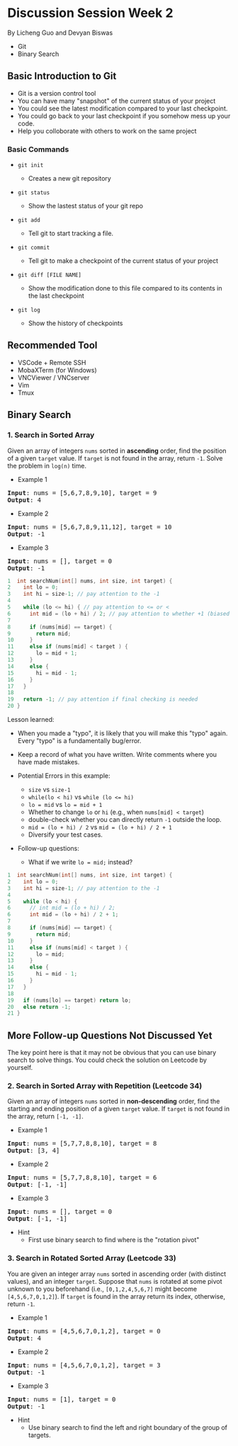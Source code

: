 # Discussion Session Week 2
By Licheng Guo and Devyan Biswas

- Git
- Binary Search

## Basic Introduction to Git

- Git is a version control tool
- You can have many "snapshot" of the current status of your project
- You could see the latest modification compared to your last checkpoint.
- You could go back to your last checkpoint if you somehow mess up your code.
- Help you colloborate with others to work on the same project

### Basic Commands

- `git init` 
  - Creates a new git repository

- `git status`
  - Show the lastest status of your git repo

- `git add`
  - Tell git to start tracking a file.

- `git commit`
  - Tell git to make a checkpoint of the current status of your project

- `git diff [FILE NAME]`
  - Show the modification done to this file compared to its contents in the last checkpoint

- `git log`
  - Show the history of checkpoints

## Recommended Tool
- VSCode + Remote SSH
- MobaXTerm (for Windows)
- VNCViewer / VNCserver
- Vim
- Tmux 

## Binary Search

### 1. Search in Sorted Array

Given an array of integers `nums` sorted in **ascending** order, find the position of a given `target` value. If `target` is not found in the array, return `-1`. Solve the problem in `log(n)` time.

- Example 1
<pre>
<b>Input</b>: nums = [5,6,7,8,9,10], target = 9
<b>Output</b>: 4
</pre>

- Example 2
<pre>
<b>Input</b>: nums = [5,6,7,8,9,11,12], target = 10
<b>Output</b>: -1
</pre>

- Example 3
<pre>
<b>Input</b>: nums = [], target = 0
<b>Output</b>: -1
</pre>

```c++
1  int searchNum(int[] nums, int size, int target) {
2    int lo = 0;
3    int hi = size-1; // pay attention to the -1
4  
5    while (lo <= hi) { // pay attention to <= or <
6      int mid = (lo + hi) / 2; // pay attention to whether +1 (biased to the floor side or the ceiling side)
7  
8      if (nums[mid] == target) { 
9        return mid;
10     }
11     else if (nums[mid] < target ) { 
12       lo = mid + 1;
13     }
14     else {
15       hi = mid - 1;
16     }
17   }
18    
19   return -1; // pay attention if final checking is needed
20 }
```

Lesson learned:

- When you made a "typo", it is likely that you will make this "typo" again. Every "typo" is a fundamentally bug/error.
- Keep a record of what you have written. Write comments where you have made mistakes.
- Potential Errors in this example:
  - `size` vs `size-1`
  - `while(lo < hi)` vs `while (lo <= hi)`
  - `lo = mid` vs `lo = mid + 1`
  - Whether to change `lo` or `hi` (e.g., when `nums[mid] < target`)
  - double-check whether you can directly return `-1` outside the loop.
  - `mid = (lo + hi) / 2` vs `mid = (lo + hi) / 2 + 1`
  - Diversify your test cases.

- Follow-up questions:
  - What if we write `lo = mid;` instead?

```c++
1  int searchNum(int[] nums, int size, int target) {
2    int lo = 0;
3    int hi = size-1; // pay attention to the -1
4  
5    while (lo < hi) { 
6      // int mid = (lo + hi) / 2;
6      int mid = (lo + hi) / 2 + 1;
7  
8      if (nums[mid] == target) { 
9        return mid;
10     }
11     else if (nums[mid] < target ) { 
12       lo = mid;
13     }
14     else {
15       hi = mid - 1;
16     }
17   }
18    
19   if (nums[lo] == target) return lo;
20   else return -1;
21 }
```

## More Follow-up Questions Not Discussed Yet

The key point here is that it may not be obvious that you can use binary search to solve things. You could check the solution on Leetcode by yourself.

### 2. Search in Sorted Array with Repetition (Leetcode 34)

Given an array of integers `nums` sorted in **non-descending** order, find the starting and ending position of a given `target` value. If `target` is not found in the array, return `[-1, -1]`.

- Example 1
<pre>
<b>Input</b>: nums = [5,7,7,8,8,10], target = 8
<b>Output</b>: [3, 4]
</pre>

- Example 2
<pre>
<b>Input</b>: nums = [5,7,7,8,8,10], target = 6
<b>Output</b>: [-1, -1]
</pre>

- Example 3
<pre>
<b>Input</b>: nums = [], target = 0
<b>Output</b>: [-1, -1]
</pre>

- Hint
  - First use binary search to find where is the "rotation pivot"

### 3. Search in Rotated Sorted Array (Leetcode 33)

You are given an integer array `nums` sorted in ascending order (with distinct values), and an integer `target`. Suppose that `nums` is rotated at some pivot unknown to you beforehand (i.e., `[0,1,2,4,5,6,7]` might become `[4,5,6,7,0,1,2]`). If `target` is found in the array return its index, otherwise, return `-1`.

- Example 1
<pre>
<b>Input</b>: nums = [4,5,6,7,0,1,2], target = 0
<b>Output</b>: 4
</pre>

- Example 2
<pre>
<b>Input</b>: nums = [4,5,6,7,0,1,2], target = 3
<b>Output</b>: -1
</pre>

- Example 3
<pre>
<b>Input</b>: nums = [1], target = 0
<b>Output</b>: -1
</pre>

- Hint
  - Use binary search to find the left and right boundary of the group of targets.
